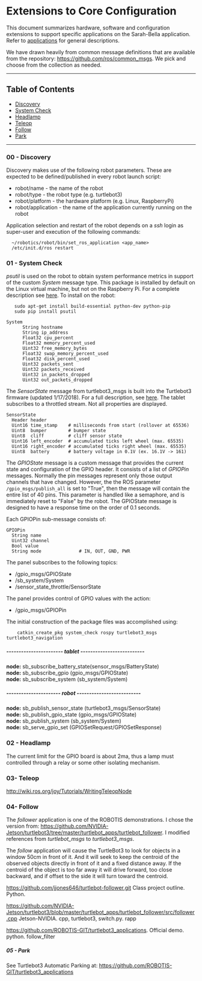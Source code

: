 # Extensions to Core Configuration

This document summarizes hardware, software and configuration extensions to support specific applications on the Sarah-Bella application.
Refer to [applications](http://github.com/chuckcoughlin/sarah-bella/tree/master/docs/applications.md) for general descriptions.

We have drawn heavily from common message definitions that are available from the repository: https://github.com/ros/common_msgs. We pick and choose from
the collection as needed.

***************************************************************
## Table of Contents <a id="table-of-contents"></a>
  * [Discovery](#discovery)
  * [System Check](#systemcheck)
  * [Headlamp](#headlamp)
  * [Teleop](#teleop)
  * [Follow](#follow)
  * [Park](#park)

*********************************************************
### 00 - Discovery <a id="discovery"></a>
Discovery makes use of the following robot parameters. These are
 expected to be defined/published in every robot launch script:

* robot/name  - the name of the robot
* robot/type  - the robot type (e.g. turtlebot3)
* robot/platform - the hardware platform (e.g. Linux, RaspberryPi)
* robot/application - the name of the application currently running on the robot

Application selection and restart of the robot depends on a *ssh* login as super-user and execution of the following commands:
```
  ~/robotics/robot/bin/set_ros_application <app_name>
  /etc/init.d/ros restart
```


### 01 - System Check <a id="systemcheck"></a>

*psutil* is used on the robot to obtain system performance metrics in support of the custom *System* message type. This package is installed by default on the Linux virtual machine, but not on the
Raspberry Pi. For a complete description see [here](https://psutil.readthedocs.io/en/latest). To install on the robot:
```
   sudo apt-get install build-essential python-dev python-pip
   sudo pip install psutil
```

```
System
      String hostname
      String ip_address
      Float32 cpu_percent
      Float32 memory_percent_used
      Uint32 free_memory_bytes
      Float32 swap_memory_percent_used
      Float32 disk_percent_used
      Uint32 packets_sent
      Uint32 packets_received
      Uint32 in_packets_dropped
      Uint32 out_packets_dropped
```
The *SensorState* message from turtlebot3_msgs is built into the Turtlebot3 firmware (updated 1/17/2018). For a full description, see [here]( http://docs.ros.org/hydro/api/kobuki_msgs/html/msg/SensorState.html). The tablet subscribes to a throttled stream. Not all properties are displayed.

```
SensorState
  Header header
  Uint16 time_stamp    # milliseconds from start (rollover at 65536)
  Uint8  bumper        # bumper state
  Uint8  cliff         # cliff sensor state
  Uint16 left_encoder  # accumulated ticks left wheel (max. 65535)
  Uint16 right_encoder # accumulated ticks right wheel (max. 65535)
  Uint8  battery       # battery voltage in 0.1V (ex. 16.1V -> 161)
```

The *GPIOState* message is a custom message that provides the current state and configuration of the GPIO header.
It consists of a list of *GPIOPin* messages. Normally the pin messages represent only
those output channels that have changed. However, the the ROS parameter
```/gpio_msgs/publish_all``` is set to "True", then the message will contain the
entire list of 40 pins. This parameter is handled like a semaphore, and is immediately
reset to "False" by the robot. The GPIOState message is designed to have a response
time on the order of 0.1 seconds.

Each GPIOPin sub-message consists of:

```
GPIOPin
  String name
  Uint32 channel
  Bool value
  String mode              # IN, OUT, GND, PWR
```
The panel subscribes to the following topics:
 * /gpio_msgs/GPIOState
 * /sb_system/System
 * /sensor_state_throttle/SensorState

The panel provides control of GPIO values with the action:
 * /gpio_msgs/GPIOPin

The initial construction of the package files was accomplished using:
```
    catkin_create_pkg system_check rospy turtlebot3_msgs  turtlebot3_navigation
```

##### ----------------------- tablet --------------------------<br/>
**node:** sb_subscribe_battery_state(sensor_msgs/BatteryState)<br/>
**node:** sb_subscribe_gpio (gpio_msgs/GPIOState)<br/>
**node:** sb_subscribe_system (sb_system/System)<br/>

##### ---------------------- robot  --------------------------<br/>
**node:** sb_publish_sensor_state (turtlebot3_msgs/SensorState)<br/>
**node:** sb_publish_gpio_state (gpio_msgs/GPIOState)<br/>
**node:** sb_publish_system (sb_system/System)<br/>
**node:** sb_serve_gpio_set (GPIOSetRequest/GPIOSetResponse)<br/>

### 02 - Headlamp <a id="headlamp"></a>
 The current limit for the GPIO board is about 2ma, thus a lamp must controlled through
 a relay or some other isolating mechanism.

 ### 03- Teleop <a id="teleop"></a>
http://wiki.ros.org/joy/Tutorials/WritingTeleopNode
 ### 04- Follow <a id="follow"></a>
 The *follower* application is one of the ROBOTIS demonstrations. I chose the version from: https://github.com/NVIDIA-Jetson/turtlebot3/tree/master/turtlebot_apps/turtlebot_follower. I modified references from *turtlebot_msgs* to *turtlebot3_msgs*.

 The *follow* application will cause the TurtleBot3 to look for objects in a window 50cm in front of it. And it will seek to keep the centroid of the observed objects directly in front of it and a fixed distance away. If the centroid of the object is too far away it will drive forward, too close backward, and if offset to the side it will turn toward the centroid.

 https://github.com/jjones646/turtlebot-follower.git Class project outline. Python.

 https://github.com/NVIDIA-Jetson/turtlebot3/blob/master/turtlebot_apps/turtlebot_follower/src/follower.cpp Jetson-NVIDIA. cpp, turtlebot3, switch.py. rapp

 https://github.com/ROBOTIS-GIT/turtlebot3_applications. Official demo. python. follow_filter


##### 05 - Park <a id="park"></a>
See Turtlebot3 Automatic Parking at: https://github.com/ROBOTIS-GIT/turtlebot3_applications
